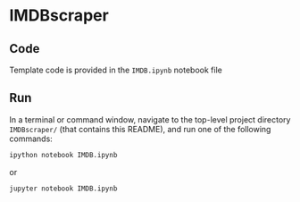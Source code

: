 # IMDBscraper


## Code

Template code is provided in the `IMDB.ipynb` notebook file

## Run

In a terminal or command window, navigate to the top-level project directory `IMDBscraper/` (that contains this README), and run one of the following commands:

```bash
ipython notebook IMDB.ipynb
```  
or
```bash
jupyter notebook IMDB.ipynb
```
